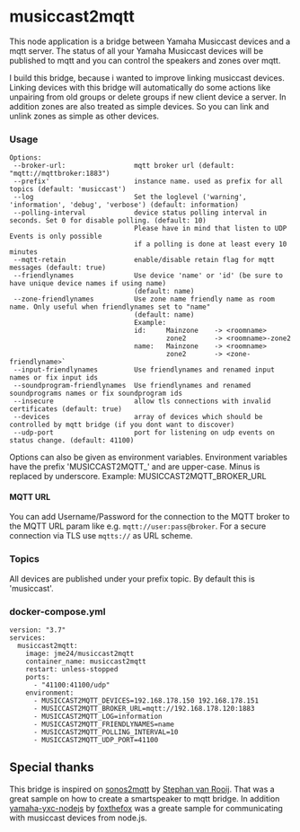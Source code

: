 # musiccast2mqtt
This node application is a bridge between Yamaha Musiccast devices and a mqtt server. The status of all your Yamaha Musiccast devices will be published to mqtt and you can control the speakers and zones over mqtt.

I build this bridge, because i wanted to improve linking  musiccast devices. Linking devices with this bridge will automatically do some actions like unpairing from old groups or delete groups if new client device a server. In addition zones are also treated as simple devices. So you can link and unlink zones as simple as other devices.

### Usage

```
Options:
 --broker-url:                 mqtt broker url (default: "mqtt://mqttbroker:1883")
 --prefix'                     instance name. used as prefix for all topics (default: 'musiccast')
 --log                         Set the loglevel ('warning', 'information', 'debug', 'verbose') (default: information)
 --polling-interval            device status polling interval in seconds. Set 0 for disable polling. (default: 10)
                               Please have in mind that listen to UDP Events is only possible 
                               if a polling is done at least every 10 minutes
 --mqtt-retain                 enable/disable retain flag for mqtt messages (default: true)
 --friendlynames               Use device 'name' or 'id' (be sure to have unique device names if using name) 
                               (default: name)
 --zone-friendlynames          Use zone name friendly name as room name. Only useful when friendlynames set to "name"
                               (default: name)
                               Example: 
                               id:     Mainzone    -> <roomname>
                                       zone2       -> <roomname>-zone2            
                               name:   Mainzone    -> <roomname>
                                       zone2       -> <zone-friendlyname>`
 --input-friendlynames         Use friendlynames and renamed input names or fix input ids
 --soundprogram-friendlynames  Use friendlynames and renamed soundprograms names or fix soundprogram ids
 --insecure                    allow tls connections with invalid certificates (default: true)
 --devices                     array of devices which should be controlled by mqtt bridge (if you dont want to discover)
 --udp-port                    port for listening on udp events on status change. (default: 41100)
```

Options can also be given as environment variables. 
Environment variables have the prefix 'MUSICCAST2MQTT_' and are upper-case. Minus is replaced by underscore.
Example: MUSICCAST2MQTT_BROKER_URL

#### MQTT URL

You can add Username/Password for the connection to the MQTT broker to the MQTT URL param like e.g. 
`mqtt://user:pass@broker`. For a secure connection via TLS use `mqtts://` as URL scheme.

### Topics

All devices are published under your prefix topic. By default this is 'musiccast'. 

### docker-compose.yml

```
version: "3.7"
services:
  musiccast2mqtt:
    image: jme24/musiccast2mqtt
    container_name: musiccast2mqtt
    restart: unless-stopped
    ports:
      - "41100:41100/udp"
    environment:
      - MUSICCAST2MQTT_DEVICES=192.168.178.150 192.168.178.151 
      - MUSICCAST2MQTT_BROKER_URL=mqtt://192.168.178.120:1883
      - MUSICCAST2MQTT_LOG=information
      - MUSICCAST2MQTT_FRIENDLYNAMES=name
      - MUSICCAST2MQTT_POLLING_INTERVAL=10
      - MUSICCAST2MQTT_UDP_PORT=41100
```

## Special thanks
This bridge is inspired on [sonos2mqtt](https://github.com/svrooij/sonos2mqtt) by [Stephan van Rooij](https://github.com/svrooij). That was a great sample on how to create a smartspeaker to mqtt bridge. 
In addition [yamaha-yxc-nodejs](https://github.com/foxthefox/yamaha-yxc-nodejs) by [foxthefox](https://github.com/foxthefox) was a greate sample for communicating with musiccast devices from node.js.

